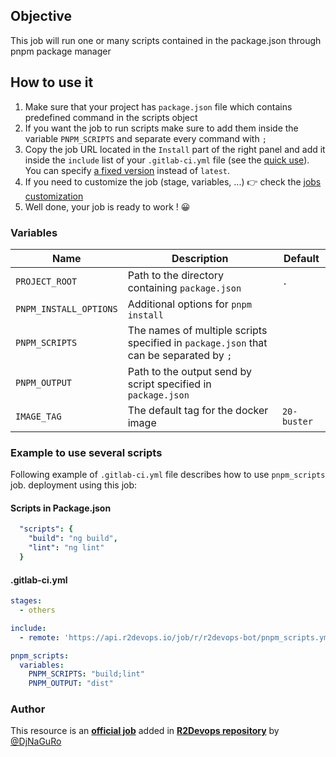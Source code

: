 ## Objective

This job will run one or many scripts contained in the package.json through pnpm package manager

## How to use it

1. Make sure that your project has `package.json` file which contains predefined command in the scripts object
2. If you want the job to run scripts make sure to add them inside the variable `PNPM_SCRIPTS` and separate every command with `;`
3. Copy the job URL located in the `Install` part of the right panel and add it inside the `include` list of your `.gitlab-ci.yml` file (see the [quick use](https://docs.r2devops.io/get-started/use-templates/#use-a-template)). You can specify [a fixed version](https://docs.r2devops.io/get-started/use-templates/#versioning) instead of `latest`.
4. If you need to customize the job (stage, variables, ...) 👉 check the [jobs
   customization](https://docs.r2devops.io/get-started/use-templates/#job-templates-customization)
5. Well done, your job is ready to work ! 😀

### Variables

| Name | Description | Default |
| ---- | ----------- | ------- |
| `PROJECT_ROOT` | Path to the directory containing `package.json`  | `.` |
| `PNPM_INSTALL_OPTIONS` | Additional options for `pnpm install` | ` ` |
| `PNPM_SCRIPTS` | The names of multiple scripts specified in `package.json` that can be separated by `;` | ` ` |
| `PNPM_OUTPUT` | Path to the output send by script specified in `package.json` | ` ` |
| `IMAGE_TAG` | The default tag for the docker image | `20-buster`  |

### Example to use several scripts

Following example of `.gitlab-ci.yml` file describes how to use `pnpm_scripts` job.
deployment using this job:

#### Scripts in Package.json

```yaml
  "scripts": {
    "build": "ng build",
    "lint": "ng lint"
  }
```

#### .gitlab-ci.yml

```yaml
stages:
  - others

include:
  - remote: 'https://api.r2devops.io/job/r/r2devops-bot/pnpm_scripts.yml'

pnpm_scripts:
  variables:
    PNPM_SCRIPTS: "build;lint"
    PNPM_OUTPUT: "dist"
```

### Author

This resource is an **[official job](https://docs.r2devops.io/get-started/faq/#use-a-template)** added in [**R2Devops repository**](https://gitlab.com/r2devops/hub) by [@DjNaGuRo](https://gitlab.com/DjNaGuRo)